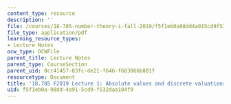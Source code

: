 ```yaml
---
content_type: resource
description: ''
file: /courses/18-785-number-theory-i-fall-2019/f5f1eb0a98dd4a915cd9f532daa104f9_MIT18_785F19_lec1.pdf
file_type: application/pdf
learning_resource_types:
- Lecture Notes
ocw_type: OCWFile
parent_title: Lecture Notes
parent_type: CourseSection
parent_uid: 0cc41457-83fc-de21-f646-f683066b881f
resourcetype: Document
title: '18.785 F2019 Lecture 1: Absolute values and discrete valuations '
uid: f5f1eb0a-98dd-4a91-5cd9-f532daa104f9
---
```

